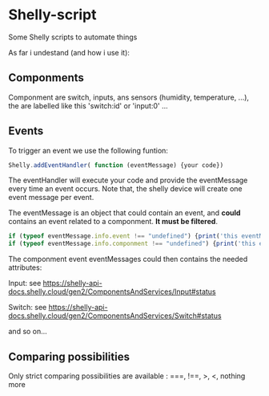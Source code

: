 # Shelly-script
Some Shelly scripts to automate things

As far i undestand (and how i use it):

## Componments

Componment are switch, inputs, ans sensors (humidity, temperature, ...), the are labelled like this 'switch:id' or 'input:0' ...

## Events

To trigger an event we use the following funtion:
```javascript
Shelly.addEventHandler( function (eventMessage) {your code})
```
The eventHandler will execute your code and provide the eventMessage every time an event occurs. Note that, the shelly device will create one event message per event.

The eventMessage is an object that could contain an event, and **could** contains an event related to a componment. **It must be filtered**.
```javascript
if (typeof eventMessage.info.event !== "undefined") {print('this eventMessage is an event')};
if (typeof eventMessage.info.componment !== "undefined") {print('this eventMessage concerns a componment')};
```
The componment event eventMessages could then contains the needed attributes:

Input: see https://shelly-api-docs.shelly.cloud/gen2/ComponentsAndServices/Input#status

Switch: see https://shelly-api-docs.shelly.cloud/gen2/ComponentsAndServices/Switch#status

and so on...

## Comparing possibilities

Only strict comparing possibilities are available : ===, !==, >, <, nothing more
